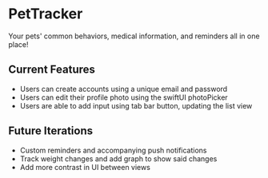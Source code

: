 # PetTracker
Your pets' common behaviors, medical information, and reminders all in one place!
## Current Features
- Users can create accounts using a unique email and password
- Users can edit their profile photo using the swiftUI photoPicker
- Users are able to add input using tab bar button, updating the list view

## Future Iterations
- Custom reminders and accompanying push notifications
- Track weight changes and add graph to show said changes
- Add more contrast in UI between views
